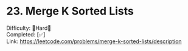 # 23. Merge K Sorted Lists

Difficulty: 🔴Hard🔴 \
Completed: [✅] \
Link: https://leetcode.com/problems/merge-k-sorted-lists/description
